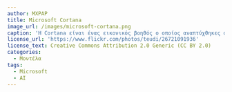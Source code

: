 ```yaml
---
author: MXPAP
title: Microsoft Cortana
image_url: /images/microsoft-cortana.png
caption: 'Η Cortana είναι ένας εικονικός βοηθός ο οποίος αναπτύχθηκες απο την Microsoft και χρησιμοποιεί τον περιηγητή διαδικτύου Microsoft Edge για να εκτελέσει διεργασίες απαντώντας στις ερωτήσεις του χρήστη.'
license_url: 'https://www.flickr.com/photos/teudi/26721091936'
license_text: Creative Commons Attribution 2.0 Generic (CC BY 2.0)
categories:
  - Μοντέλα 
tags:
  - Microsoft
  - AI
---
```

